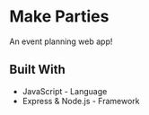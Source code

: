 # Make Parties 

An event planning web app!

## Built With

* JavaScript - Language 
* Express & Node.js - Framework
